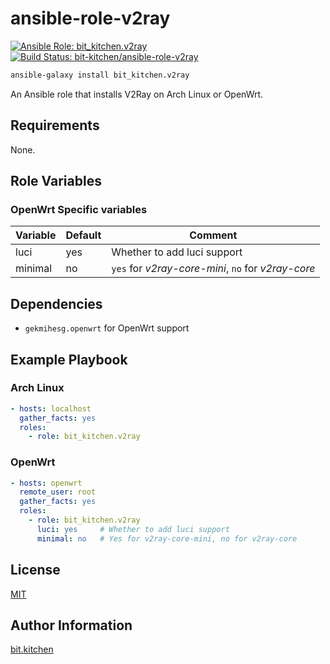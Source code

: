 ansible-role-v2ray
==================

[![Ansible Role: bit_kitchen.v2ray](https://img.shields.io/ansible/role/51339.svg)](https://galaxy.ansible.com/bit_kitchen/v2ray)
[![Build Status: bit-kitchen/ansible-role-v2ray](https://travis-ci.org/bit-kitchen/ansible-role-v2ray.svg?branch=master)](https://travis-ci.org/bit-kitchen/ansible-role-v2ray)

```sh
ansible-galaxy install bit_kitchen.v2ray
```

An Ansible role that installs V2Ray on Arch Linux or OpenWrt.

Requirements
------------

None.

Role Variables
--------------

### OpenWrt Specific variables

Variable   | Default | Comment
---------- | ------- | -------
luci       | yes     | Whether to add luci support
minimal    | no      | `yes` for *v2ray-core-mini*, `no` for *v2ray-core*

Dependencies
------------

* `gekmihesg.openwrt` for OpenWrt support

Example Playbook
----------------

### Arch Linux

```yml
- hosts: localhost
  gather_facts: yes
  roles:
    - role: bit_kitchen.v2ray
```

### OpenWrt

```yml
- hosts: openwrt
  remote_user: root
  gather_facts: yes
  roles:
    - role: bit_kitchen.v2ray
      luci: yes     # Whether to add luci support
      minimal: no   # Yes for v2ray-core-mini, no for v2ray-core
```

License
-------

[MIT](LICENSE)

Author Information
------------------

[bit.kitchen](https://github.com/bit-kitchen)
